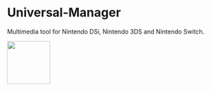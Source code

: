 # Universal-Manager

Multimedia tool for Nintendo DSi, Nintendo 3DS and Nintendo Switch.

<img height=100px src= https://github.com/Universal-Team/Universal-Manager/raw/master/resources/Banner.png>
